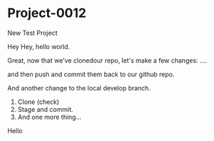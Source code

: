 # Project-0012
New Test Project

Hey Hey, hello world.

Great, 
now that we've clonedour repo, 
let's make a few changes: ....

and then push and commit them back to our github repo. 

And another change to the local develop branch. 

1. Clone (check)
2. Stage and commit. 
3. And one more thing...


Hello
